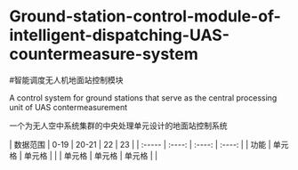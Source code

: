 # Ground-station-control-module-of-intelligent-dispatching-UAS-countermeasure-system

#智能调度无人机地面站控制模块

A control system for ground stations that serve as the central processing unit of UAS contermeasurement

一个为无人空中系统集群的中央处理单元设计的地面站控制系统

| 数据范围 | 0-19 | 20-21 | 22 | 23 |
| :-----  | :----: | :----: | :----: |
| 功能    | 单元格 | 单元格 | |
| 单元格 | 单元格 | 单元格 | |

